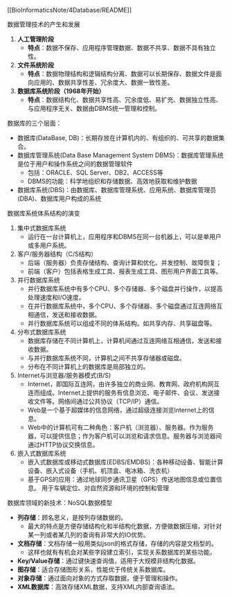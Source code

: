 [[BioInformaticsNote/4Database/README]]

数据管理技术的产生和发展
1. **人工管理阶段**
   - **特点**：数据不保存、应用程序管理数据、数据不共享、数据不具有独立性。
2. **文件系统阶段**
   - **特点**：数据物理结构和逻辑结构分离、数据可以长期保存、数据文件是面向应用的、数据共享性差、冗余度大、数据一致性差。
3. **数据库系统阶段（1968年开始）**
   - **特点**：数据结构化、数据共享性高、冗余度低、易扩充、数据独立性高、与应用程序无关、数据由DBMS统一管理和控制。

数据库的三个层面：
- 数据库(DataBase, DB)：长期存放在计算机内的、有组织的、可共享的数据集合。
- 数据库管理系统(Data Base Management System DBMS)：数据库管理系统是位于用户和操作系统之间的数据管理软件
	- 包括：ORACLE、SQL Server、DB2、ACCESS等
	- DBMS的功能：科学地组织和存储数据、高效地获取和维护数据
- 数据库系统(DBS)：由数据库、数据库管理系统、应用系统、数据库管理员(DBA)、数据库用户构成的系统

数据库系统体系结构的演变
1. 集中式数据库系统
	- 运行在一台计算机上，应用程序和DBMS在同一台机器上，可以是单用户或多用户系统。
2. 客户/服务器结构（C/S结构）
	- 后端（服务器）负责存储结构、查询计算和优化、并发控制、故障恢复；
	- 前端（客户）包括表格生成工具、报表生成工具、图形用户界面工具等。
3. 并行数据库系统
	- 并行数据库系统中有多个CPU、多个存储器、多个磁盘并行操作，以提高处理速度和I/O速度。
	- 在并行数据库系统中，多个CPU、多个存储器、多个磁盘通过互连网络互相通信，发送和接收数据。
	- 并行数据库系统可以组成不同的体系结构。如共享内存、共享磁盘等。
4. 分布式数据库系统
	- 数据库存储在不同计算机上，计算机间通过互连网络互相通信，发送和接收数据。
	- 与并行数据库系统不同，计算机之间不共享存储器或磁盘。
	- 分布在不同计算机上的数据库是局部独立的。
5. Internet与浏览器/服务器模式(B/S)
	- Internet，即国际互连网，由许多独立的商业网、教育网、政府机构网互连而组成。Internet上提供的服务有信息浏览、电子邮件、会议、发送接收文件等。网络间通过公共协议（TCP/IP）通信。
	- Web是一个基于超媒体的信息网络，通过超级连接浏览Internet上的信息。
	- Web中的计算机可有二种角色：客户机（浏览器）、服务器。作为服务器，可以提供信息；作为客户机可以浏览和请求信息。服务器与浏览器间通过HTTP协议交换信息。
6. 嵌入式数据库系统
	- 嵌入式数据库或移动式数据库(EDBS/EMDBS)：各种移动设备、智能计算设备、嵌入式设备（手机、机顶盒、电冰箱、洗衣机）
	- 基于GPS的应用：通过地球同步通讯卫星（GPS）传送地图信息或位置信息。 用于车辆定位、对自然资源和环境的控制和管理

数据库领域的新技术：NoSQL数据模型
- **列存储**：顾名思义，是按列存储数据的。
	- 最大的特点是方便存储结构化和半结构化数据，方便做数据压缩，对针对某一列或者某几列的查询有非常大的IO优势。
- **文档存储**：文档存储一般用类似json的格式存储，存储的内容是文档型的。
	- 这样也就有有机会对某些字段建立索引，实现关系数据库的某些功能。
- **Key/Value存储**：通过键快速查询值，适用于大规模非结构化数据。
- **图存储**：适合存储图形关系，性能优于传统关系数据库。
- **对象存储**：通过面向对象的方式存取数据，便于管理和操作。
- **XML数据库**：高效存储XML数据，支持XML内部查询语法。
